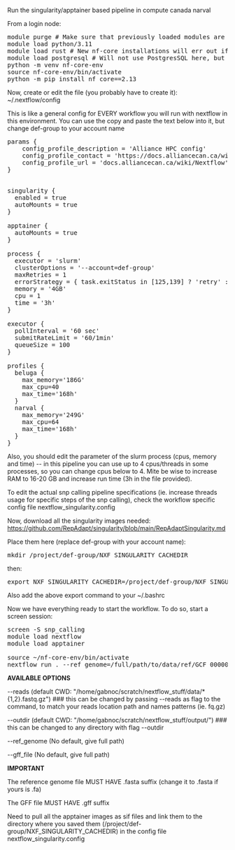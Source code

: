 Run the singularity/apptainer based pipeline in compute canada narval



From a login node:

<pre>module purge # Make sure that previously loaded modules are not polluting the installation 
module load python/3.11
module load rust # New nf-core installations will err out if rust hasn't been loaded
module load postgresql # Will not use PostgresSQL here, but some Python modules which list psycopg2 as a dependency in the installation would crash without it.
python -m venv nf-core-env
source nf-core-env/bin/activate
python -m pip install nf_core==2.13</pre>


Now, create or edit the file (you probably have to create it):  ~/.nextflow/config   

This is like a general config for EVERY workflow you will run with nextflow in this environment. You can use the copy and paste the text below into it, but change def-group to your account name



<pre>params {
    config_profile_description = 'Alliance HPC config'
    config_profile_contact = 'https://docs.alliancecan.ca/wiki/Technical_support'
    config_profile_url = 'docs.alliancecan.ca/wiki/Nextflow'
}


singularity {
  enabled = true
  autoMounts = true
}

apptainer {
  autoMounts = true
}

process {
  executor = 'slurm'
  clusterOptions = '--account=def-group'
  maxRetries = 1
  errorStrategy = { task.exitStatus in [125,139] ? 'retry' : 'finish' }
  memory = '4GB'
  cpu = 1
  time = '3h'
}

executor {
  pollInterval = '60 sec'
  submitRateLimit = '60/1min'
  queueSize = 100
}

profiles {
  beluga {
    max_memory='186G'
    max_cpu=40
    max_time='168h'
  }
  narval {
    max_memory='249G'
    max_cpu=64
    max_time='168h'
  }
}
</pre>

Also, you should edit the parameter of the slurm process (cpus, memory and time) -- in this pipeline you can use up to 4 cpus/threads in some processes, so you can change cpus below to 4. Mite be wise to increase RAM to 16-20 GB and increase run time (3h in the file provided). 

To edit the actual snp calling pipeline specifications (ie. increase threads usage for specific steps of the snp calling), check the workflow specific config file nextflow_singularity.config



Now, download all the singularity images needed: https://github.com/RepAdapt/singularity/blob/main/RepAdaptSingularity.md

Place them here (replace def-group with your account name):
<pre>mkdir /project/def-group/NXF_SINGULARITY_CACHEDIR</pre>
then:
<pre>export NXF_SINGULARITY_CACHEDIR=/project/def-group/NXF_SINGULARITY_CACHEDIR</pre>

Also add the above export command to your ~/.bashrc


Now we have everything ready to start the workflow.
To do so, start a screen session:

<pre>screen -S snp_calling
module load nextflow
module load apptainer

source ~/nf-core-env/bin/activate
nextflow run . --ref_genome=/full/path/to/data/ref/GCF_000001735.4_TAIR10.1_genomic.fasta --gff_file=/full/path/to/data/genes/genes.gff -profile narval -config nextflow_singularity.config -w /path/to/work/
</pre>


<b>AVAILABLE OPTIONS</b>

--reads (default CWD: "/home/gabnoc/scratch/nextflow_stuff/data/*{1,2}.fastq.gz") ### this can be changed by passing --reads as flag to the command, to match your reads location path and names patterns (ie. fq.gz)

--outdir (default CWD: "/home/gabnoc/scratch/nextflow_stuff/output/") ### this can be changed to any directory with flag --outdir

--ref_genome (No default, give full path)

--gff_file (No default, give full path)


<b>IMPORTANT</b>

The reference genome file MUST HAVE .fasta suffix (change it to .fasta if yours is .fa)

The GFF file MUST HAVE .gff suffix

Need to pull all the apptainer images as sif files and link them to the directory where you saved  them (/project/def-group/NXF_SINGULARITY_CACHEDIR) in the config file nextflow_singularity.config
